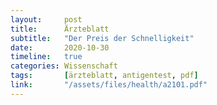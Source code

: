 ```yaml
---
layout:     post
title:      Ärzteblatt
subtitle:   "Der Preis der Schnelligkeit"
date:       2020-10-30
timeline:   true
categories: Wissenschaft
tags:       [ärzteblatt, antigentest, pdf]
link:       "/assets/files/health/a2101.pdf"
---
```

<object data="{{ page.link }}" style='height:calc(100vh - 400px); width: 100%' type='application/pdf'></object>
